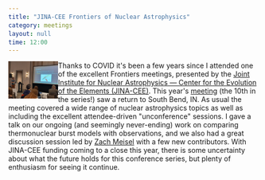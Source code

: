 ```yaml
---
title: "JINA-CEE Frontiers of Nuclear Astrophysics"
category: meetings
layout: null
time: 12:00
---
```

<p>
<img src="images/20220526_120625.jpg" width="100" align="left">
Thanks to COVID it's been a few years since I attended one of the
excellent Frontiers meetings, presented by the <a
href="https://www.jinaweb.org">Joint Institute for Nuclear Astrophysics
&mdash; Center for the Evolution of the Elements (JINA-CEE)</a>. This
year's <a href="https://indico.frib.msu.edu/event/28">meeting</a> (the 10th
in the series!) saw a return to South Bend, IN. As usual the meeting covered
a wide range of nuclear astrophysics topics as well as including the excellent
attendee-driven "unconference" sessions. I gave a talk on our ongoing (and
seemingly never-ending) work on comparing thermonuclear burst models with
observations, and we also had a great discussion session led by <a
href="https://www.ohio.edu/cas/meisel">Zach Meisel</a> with a few new
contributors. With JINA-CEE funding coming to a close this year, there is
some uncertainty about what the future holds for this conference series,
but plenty of enthusiasm for seeing it continue.
</p>
